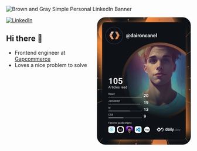 ![Brown and Gray Simple Personal LinkedIn Banner](https://user-images.githubusercontent.com/98697567/196007532-9f3ce12b-1a50-4e74-b9c2-f92d2ff7959d.png)

<div align="left">
  <a href="https://www.linkedin.com/in/dairon-canel/" target="_blank">
    <img
      src="https://img.shields.io/static/v1?logo=linkedin&style=flat-square&color=0072b1&label=LinkedIn&message=%E2%98%86"
      alt="LinkedIn"
    />
  </a>

  <a href="https://api.daily.dev/daironcanel" target="_blank">
    <img
      width="256"
      align="right"
      src="https://github.com/dairon-canel/dairon-canel/blob/main/devcard.svg"
    />
  </a>
</div>

## Hi there 👋

- Frontend engineer at [Gapcommerce](https://www.gapcommerce.com/)
- Loves a nice problem to solve

<!---
![Metrics](https://raw.githubusercontent.com/dairon-canel/dairon-canel/github-metrics/github-metrics.svg)
![Notable contributions](https://raw.githubusercontent.com/dairon-canel/dairon-canel/github-metrics/notable.svg)
![Achievements](https://raw.githubusercontent.com/dairon-canel/dairon-canel/github-metrics/achievements.svg)



### Hi there 👋

<a href="https://app.daily.dev/daironcanel"><img src="https://github.com/dairon-canel/dairon-canel/blob/main/devcard.svg" width="400" alt="Dairon Canel's Dev Card"/></a>



![github](https://img.shields.io/badge/GitHub-000000?style=for-the-badge&logo=GitHub&logoColor=white)

![React](https://img.shields.io/badge/React-000000?style=for-the-badge&logo=React&logoColor=61DAFB)

![Next](https://img.shields.io/badge/Next-000000?style=for-the-badge&logo=Next.js&logoColor=white)

![Typescript](https://img.shields.io/badge/TypeScript-000000?style=for-the-badge&logo=TypeScript&logoColor=3178C6)

![Javascript](https://img.shields.io/badge/JavaScript-000000?style=for-the-badge&logo=JavaScript&logoColor=F7DF1E)

![Node](https://img.shields.io/badge/Node-339933?style=for-the-badge&logo=Node.js&logoColor=white)

![LinkedIn](https://img.shields.io/badge/LinkedIn-000000?style=for-the-badge&logo=LinkedIn&logoColor=0A66C2)

![Gmail](https://img.shields.io/badge/Gmail-000000?style=for-the-badge&logo=Gmail&logoColor=EA4335)


Here are some ideas to get you started:

- 🔭 I’m currently working on ...
- 🌱 I’m currently learning ...
- 👯 I’m looking to collaborate on ...
- 🤔 I’m looking for help with ...
- 💬 Ask me about ...
- 📫 How to reach me: ...
- 😄 Pronouns: ...
- ⚡ Fun fact: ...

--->

